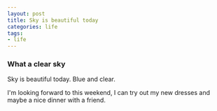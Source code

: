 ```yaml
---
layout: post
title: Sky is beautiful today
categories: life
tags:
- life
---
```


### What a clear sky
Sky is beautiful today. Blue and clear.

I'm looking forward to this weekend, I can try out my new dresses and maybe a nice dinner with a friend.
